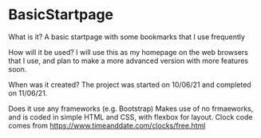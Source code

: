 # BasicStartpage
What is it?
A basic startpage with some bookmarks that I use frequently


How will it be used?
I will use this as my homepage on the web browsers that I use, and plan to make a more advanced version with more features soon.


When was it created?
The project was started on 10/06/21 and completed on 11/06/21.


Does it use any frameworks (e.g. Bootstrap)
Makes use of no frmaeworks, and is coded in simple HTML and CSS, with flexbox for layout.
Clock code comes from https://www.timeanddate.com/clocks/free.html

